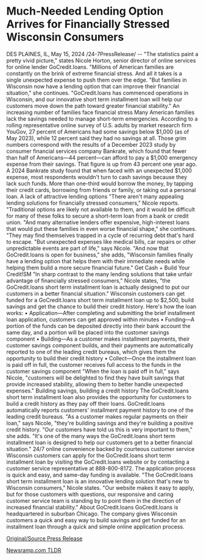 # Much-Needed Lending Option Arrives for Financially Stressed Wisconsin Consumers

DES PLAINES, IL, May 15, 2024 /24-7PressRelease/ -- "The statistics paint a pretty vivid picture," states Nicole Horton, senior director of online services for online lender GoCredit.loans. "Millions of American families are constantly on the brink of extreme financial stress. And all it takes is a single unexpected expense to push them over the edge.  "But families in Wisconsin now have a lending option that can improve their financial situation," she continues. "GoCredit.loans has commenced operations in Wisconsin, and our innovative short term installment loan will help our customers move down the path toward greater financial stability."  An increasing number of families face financial stress  Many American families lack the savings needed to manage short-term emergencies. According to a rolling representative online survey of U.S. adults by market research firm YouGov, 27 percent of Americans had some savings below $1,000 (as of May 2023), while 12 percent said they had no savings at all.  Those grim numbers correspond with the results of a December 2023 study by consumer financial services company Bankrate, which found that fewer than half of Americans—44 percent—can afford to pay a $1,000 emergency expense from their savings. That figure is up from 43 percent one year ago.  A 2024 Bankrate study found that when faced with an unexpected $1,000 expense, most respondents wouldn't turn to cash savings because they lack such funds. More than one-third would borrow the money, by tapping their credit cards, borrowing from friends or family, or taking out a personal loan.  A lack of attractive lending options  "There aren't many appealing lending solutions for financially stressed consumers," Nicole reports. "Traditional options are likely not available to them, and it would be difficult for many of these folks to secure a short-term loan from a bank or credit union.  "And many alternative lenders offer expensive, high-interest loans that would put these families in even worse financial shape," she continues. "They may find themselves trapped in a cycle of recurring debt that's hard to escape.  "But unexpected expenses like medical bills, car repairs or other unpredictable events are part of life," says Nicole.  "And now that GoCredit.loans is open for business," she adds, "Wisconsin families finally have a lending option that helps them with their immediate needs while helping them build a more secure financial future."  Get Cash + Build Your Credit!SM  "In sharp contrast to the many lending solutions that take unfair advantage of financially stressed consumers," Nicole states, "the GoCredit.loans short term installment loan is actually designed to put our customers in a better financial situation."  Wisconsin customers can get funded for a GoCredit.loans short term installment loan up to $2,500, build savings and get the chance to build their credit history.  Here's how the loan works:  •	Application—After completing and submitting the brief installment loan application, customers can get approved within minutes  •	Funding—A portion of the funds can be deposited directly into their bank account the same day, and a portion will be placed into the customer savings component  •	Building—As a customer makes installment payments, their customer savings component builds, and their payments are automatically reported to one of the leading credit bureaus, which gives them the opportunity to build their credit history  •	Collect—Once the installment loan is paid off in full, the customer receives full access to the funds in the customer savings component  "When the loan is paid off in full," says Nicole, "customers will be delighted to find they have built savings that provide increased stability, allowing them to better handle unexpected expenses."  Building savings, building a credit history  The GoCredit.loans short term installment loan also provides the opportunity for customers to build a credit history as they pay off their loans. GoCredit.loans automatically reports customers' installment payment history to one of the leading credit bureaus.  "As a customer makes regular payments on their loan," says Nicole, "they're building savings and they're building a positive credit history.  "Our customers have told us this is very important to them," she adds. "It's one of the many ways the GoCredit.loans short term installment loan is designed to help our customers get to a better financial situation."  24/7 online convenience backed by courteous customer service  Wisconsin customers can apply for the GoCredit.loans short term installment loan by visiting the GoCredit.loans website or by contacting a customer service representative at 888-800-8172.   The application process is quick and easy, and same-day funding is available.   "The GoCredit.loans short term installment loan is an innovative lending solution that's new to Wisconsin consumers," Nicole states. "Our website makes it easy to apply, but for those customers with questions, our responsive and caring customer service team is standing by to point them in the direction of increased financial stability."  About GoCredit.loans  GoCredit.loans is headquartered in suburban Chicago. The company gives Wisconsin customers a quick and easy way to build savings and get funded for an installment loan through a quick and simple online application process. 

[Original/Source Press Release](https://www.24-7pressrelease.com/press_release/510840/much-needed-lending-option-arrives-for-financially-stressed-wisconsin-consumers) 

[Newsramp.com TLDR](https://newsramp.com/None) 